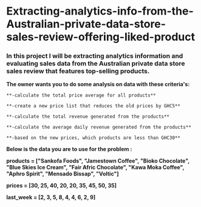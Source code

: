 # Extracting-analytics-info-from-the-Australian-private-data-store-sales-review-offering-liked-product


### In this project I will be extracting analytics information and evaluating sales data from the Australian private data store sales review that features top-selling products.


**The owner wants you to do some analysis on data with these criteria's:**


    **-calculate the total price average for all products**

    **-create a new price list that reduces the old prices by GHC5**

    **-calculate the total revenue generated from the products**

    **-calculate the average daily revenue generated from the products**

    **-based on the new prices, which products are less than GHC30**
    

**Below is the data you are to use for the problem :**


**products = ["Sankofa Foods", "Jamestown Coffee", "Bioko Chocolate", "Blue Skies Ice Cream", "Fair Afric Chocolate", "Kawa Moka Coffee", "Aphro Spirit", "Mensado Bissap", "Voltic"]**

**prices = [30, 25, 40, 20, 20, 35, 45, 50, 35]**

**last_week = [2, 3, 5, 8, 4, 4, 6, 2, 9]**
